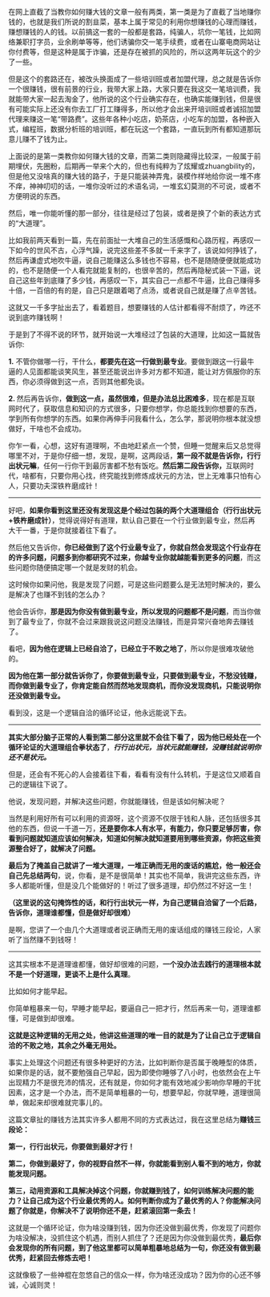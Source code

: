 <p>在网上直截了当教你如何赚大钱的文章一般有两类，第一类是为了直截了当地赚你钱的，也就是我们所说的割韭菜，基本上属于常见的利用你想赚钱的心理而赚钱，赚想赚钱的人的钱。以前搞这一套的一般都是套路，纯骗人，坑你一笔钱，比如网络兼职打字员，业余刷单等等，他们诱骗你交一笔手续费，或者在山寨电商网站让你付费等，但是这种是属于诈骗，还是存在被抓的风险的，所以这两年玩这个的少了一些。</p><p>但是这个的套路还在，被改头换面成了一些培训班或者加盟代理，总之就是告诉你一个很赚钱，很有前景的行业，我带大家上路，大家只要在我这交一笔培训费，我就能带大家一起去淘金了，他所说的这个行业确实存在，也确实能赚到钱，但是很有可能实际上还没有你去工厂打工赚得多，所以他才会出来开培训班或者诚招加盟代理来赚这一笔“带路费”。这些年各种小吃店，奶茶店，小吃车的加盟，各种嵌入式，编程班，数据分析班的培训班，都在玩这一个套路，一直玩到所有都知道那玩意儿赚不了钱为止。</p><p>上面说的是第一类教你如何赚大钱的文章，而第二类则隐藏得比较深，一般属于前期埋伏，先圈粉，后期再一举来个大的，但也有纯粹为了炫耀或zhuangbility的，但是他又没啥真的赚大钱的路子，于是只能装神弄鬼，装模作样地给你说一堆不疼不痒，神神叨叨的话，一堆你没听过的术语名词，一堆玄幻莫测的不可说，或者不方便明说的东西。</p><p>然后，唯一你能听懂的那一部分，往往是经过了包装，或者是换了个新的表达方式的“大道理”。</p><p>比如我前两天看到一篇，先在前面扯一大堆自己的生活感慨和心路历程，再感叹一下如今的世风不古，心浮气躁，说完这些差不多就一千来字了，该说如何挣钱了，然后再谦虚式地吹牛逼，说自己能赚这么多钱也不容易，也不是随随便便就能成功的，也不是随便一个人看完就能复制的，也很辛苦的，然后再隐秘式装一下逼，说自己这些年到底赚了多少钱，再感叹一下，其实自己一点都不牛逼，比自己赚得多十倍，一百倍的有的是，自己只是跟着喝了点汤，或者说自己就是赚了点辛苦钱。</p><p>这就又一千多字扯出去了，看着题目，想要赚钱的人估计都看得不耐烦了，咋还不说到底咋赚钱啊！</p><p>于是到了不得不说的环节，就开始说一大堆经过了包装的大道理，比如这一篇就告诉你:</p><p><b>1.</b> 不管你做哪一行，干什么，<b>都要先在这一行做到最专业</b>。要做到跟这一行最牛逼的人见面都能谈笑风生，甚至还能说出许多对方都不知道，能让对方佩服你的东西，你必须得做到这一点，否则其他都免谈。</p><p><b>2. </b>然后再告诉你，<b>做到这一点，虽然很难，但是办法总比困难多</b>，现在都是互联网时代了，获取信息和知识的方式很多，只要你想学，你总能找到你想要的东西，学到所有你想学的东西。如果你再伸手问我看什么，怎么学，那说明你根本就没想做好，干啥也不会成功。</p><p>你乍一看，心想，这好有道理啊，不由地赶紧点一个赞，但睡一觉醒来后又总觉得哪里不对，于是你仔细一想，发现，是啊，这两段话，<b>第一段不就是告诉你，行行出状元嘛</b>，任何一行你干到最厉害都不愁有饭吃。<b>然后第二段告诉你，</b>互联网时代，啥都有，只要你用心找，终究能找到修炼成状元的方法，世上无难事只怕有心人，只要功夫深铁杵磨成针！</p><hr/><p>好吧，<b>如果你看到这里还没有发现这是个经过包装的两个大道理组合（行行出状元+铁杵磨成针）</b>，觉得说得好有道理，默认自己要在一个行业做到最专业，然后再大干一番，于是你就接着往下看了。</p><p>然后他又告诉你，<b>你已经做到了这个行业最专业了，你就自然会发现这个行业存在的许多问题，问题多到你都研究不过来，你越专业你就越能看到更多的问题</b>，而这些问题你随便搞定哪一个就是发财的机会。</p><p>这时候你如果问他，我是发现了问题，可是这些问题要么是无法短时解决的，要么是解决了也赚不到钱的怎么办？</p><p>他会告诉你，<b>那是因为你没有做到最专业，所以发现的问题都不是问题</b>，而当你做到了最专业了，你就不会过来跟我说这问题没法赚钱，而是异常兴奋地奔去赚钱了。</p><p>看吧，<b>因为他在逻辑上已经自洽了，已经立于不败之地了</b>，所以你是很难攻破他的。</p><p><b>因为他在第一部分就告诉你了，你要做到最专业，只要做到最专业，不愁没钱赚，而你做到最专业了，你肯定能自然而然地发现商机，而你没发现商机，只能说明你还没做到最专业。</b></p><p>看到没，这是一个逻辑自洽的循环论证，他永远能说下去。</p><hr/><p><b>其实大部分脑子正常的人看到第二部分这里就不会往下看了，因为他已经处在一个循环论证的大道理组合拳状态了</b>，<b><i>行行出状元，当状元就能赚钱，没赚钱就说明你还不是状元。</i></b></p><p>但是，还会有不死心的人会接着往下看，看看有没有什么转机，于是这位又顺着自己的逻辑往下说了。</p><p>他说，发现问题，并解决这些问题，你就能赚钱，但是该如何解决呢？</p><p>当然是利用好所有可以利用的资源呀，这个资源不仅限于钱和人脉，还包括很多其他的东西，但说一千道一万，<b>还是要你本人有水平，有能力，你只要足够厉害，你看到问题就知道应该如何解决，知道如何解决就知道要用到哪些资源，你把这些资源整合好了，就解决了问题。</b></p><p><b>最后为了掩盖自己就讲了一堆大道理，一堆正确而无用的废话的尴尬，他一般还会自己先总结两句</b>，说，你看，是不是很简单！其实也不简单，我讲完这些东西，许多人都能听懂，但是没几个能做好的！听过了很多道理，却仍然过不好这一生！</p><p><b>（这里说的这句掩饰性的话，和行行出状元一样，为自己逻辑自洽留了一个后路，告诉你，道理谁都懂，但是做好却很难）</b></p><p>是啊，您讲了一个由几个大道理或者说正确而无用的废话组成的赚钱三段论，人家听了当然赚不到钱呀！</p><hr/><p>这其实根本不是道理谁都懂，做好却很难的问题，<b>一个没办法去践行的道理根本就不是一个好道理，更谈不上是什么真理</b>。</p><p>比如如何才能早起。</p><p>你简单粗暴来一句，早睡才能早起，要逼自己一把才行，然后再来一句，道理谁都懂，可是做到却很难。</p><p><b>这就是这种逻辑的无用之处，他讲这些道理的唯一目的就是为了让自己立于逻辑自洽的不败之地，其余之外毫无用处。</b></p><p>事实上处理这个问题还有很多种更好的方法，比如判断你是否属于晚睡型的体质，如果你是的话，就不要勉强自己早起，因为即使你睡够了八小时，也依然会在上午出现精力不是很充沛的情况，还有就是，你如何才能有效地减少影响你早睡的干扰因素，这才是一个办法，而不是简单粗暴的一句，想要早起，你就早睡，道理很简单，做起来却很难就完事儿的。</p><p>这篇文章扯的赚钱方法其实许多人都用不同的方式表达过，我在这里总结为<b>赚钱三段论：</b></p><p><b>第一，行行出状元，你要做到最好才行！</b></p><p><b>第二，你做到最好了，你的视野自然不一样，你就能看到别人看不到的地方，你就能发现问题。</b></p><p><b>第三，动用资源和工具解决掉这个问题，你就赚到钱了，如何训练解决问题的能力？让自己成为这个行业最优秀的人。如何判断你成为了最优秀的人？你能解决问题了你就是，你解决不了说明你还不是，赶紧滚回第一条去！</b></p><p>这就是一个循环论证，你为啥没赚到钱，因为你还没做到最优秀，你发现了问题你为啥没解决，没抓住这个机遇，而别人抓住了？还是因为你没做到最优秀，<b>最后你会发现你的所有问题，到了他这里都可以简单粗暴地总结为一句，你还没有做到最优秀，赶紧回去修炼去吧！</b></p><p>这就像极了一些神棍在忽悠自己的信众一样，你为啥还没成功？因为你的心还不够诚，心诚则灵！</p>